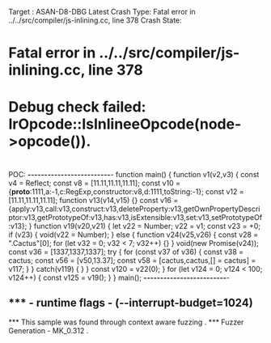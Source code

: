 Target : ASAN-D8-DBG Latest
Crash Type:  Fatal error in ../../src/compiler/js-inlining.cc, line 378
Crash State:

#
# Fatal error in ../../src/compiler/js-inlining.cc, line 378
# Debug check failed: IrOpcode::IsInlineeOpcode(node->opcode()).
#
#


POC:
<b>-------------------------</b>-
function main() {
function v1(v2,v3) {
    const v4 = Reflect;
    const v8 = [11.11,11.11,11.11];
    const v10 = {__proto__:1111,a:-1,c:RegExp,constructor:v8,d:1111,toString:-1};
    const v12 = [11.11,11.11,11.11];
    function v13(v14,v15) {}
    const v16 = {apply:v13,call:v13,construct:v13,deleteProperty:v13,getOwnPropertyDescriptor:v13,getPrototypeOf:v13,has:v13,isExtensible:v13,set:v13,setPrototypeOf:v13};
}
function v19(v20,v21) {
    let v22 = Number;
    v22 = v1;
    const v23 = +0;
    if (v23) {
        void(v22 = Number);
    } else {
        function v24(v25,v26) {
            const v28 = ".Cactus"[0];
            for (let v32 = 0; v32 < 7; v32++) {}
        }
        void(new Promise(v24));
        const v36 = [1337,1337,1337];
        try {
            for (const v37 of v36) {
                const v38 = cactus;
                const v56 = [v50,13.37];
                const v58 = [cactus,cactus,[] = cactus] = v117;
            }
        } catch(v119) {
        }
    }
    const v120 = v22(0);
}
for (let v124 = 0; v124 < 100; v124++) {
    const v125 = v19();
}
}
main();
<b>-------------------------</b>-


*** - runtime flags - (--interrupt-budget=1024)
----
*** This sample was found through context aware fuzzing .
*** Fuzzer Generation - MK_0.312 .
